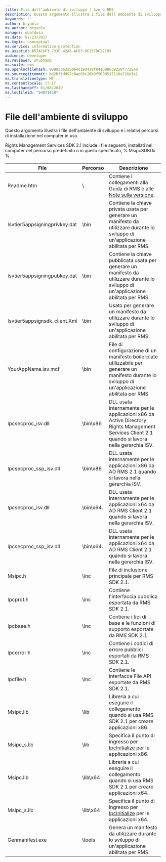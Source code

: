 ```yaml
---
title: File dell’ambiente di sviluppo | Azure RMS
description: Questo argomento illustra i file dell'ambiente di sviluppo e i relativi percorsi di installazione nel computer in uso.
keywords: ''
author: bryanla
ms.author: bryanla
manager: mbaldwin
ms.date: 02/23/2017
ms.topic: conceptual
ms.service: information-protection
ms.assetid: B57AC6F3-733C-42A8-AF83-0E15FBF27C99
audience: developer
ms.reviewer: shubhamp
ms.suite: ems
ms.openlocfilehash: 80993b63a50e4d180429f841698638219f7725a0
ms.sourcegitcommit: bd2b31dd97c8ae08c28b0f5688517110a726e3a1
ms.translationtype: HT
ms.contentlocale: it-IT
ms.lasthandoff: 01/08/2019
ms.locfileid: "54071438"
---
```

# <a name="development-environment-files"></a>File dell'ambiente di sviluppo

Questo argomento illustra i file dell'ambiente di sviluppo e i relativi percorsi di installazione nel computer in uso.

Rights Management Services SDK 2.1 include i file seguenti, installati nel computer nel percorso predefinito o in quello specificato, % MsipcSDKDir %.

|File|Percorso|Descrizione|
|----|----|-----------|
|Readme.htm| \ | Contiene i collegamenti alla Guida di RMS e alle [Note sulla versione](release-notes-rtm.md).|
|Isvtier5appsigningprivkey.dat|\bin|Contiene la chiave privata usata per generare un manifesto da utilizzare durante lo sviluppo di un'applicazione abilitata per RMS.|
|Isvtier5appsigningpubkey.dat|\bin|Contiene la chiave pubblicata usata per generare un manifesto da utilizzare durante lo sviluppo di un'applicazione abilitata per RMS.|
|Isvtier5appsignsdk_client.Xml|\bin|Usato per generare un manifesto da utilizzare durante lo sviluppo di un'applicazione abilitata per RMS.|
|YourAppName.isv.mcf|\bin|File di configurazione di un manifesto boilerplate utilizzabile per generare un manifesto durante lo sviluppo di un'applicazione abilitata per RMS.|
|Ipcsecproc_isv.dll|\bin\x86|DLL usata internamente per le applicazioni x86 da Active Directory Rights Management Services Client 2.1 quando si lavora nella gerarchia ISV.|
|Ipcsecproc_ssp_isv.dll|\bin\x86|DLL usata internamente per le applicazioni x86 da AD RMS 2.1 quando si lavora nella gerarchia ISV.|
|Ipcsecproc_isv.dll|\bin\x64.|DLL usata internamente per le applicazioni x64 da AD RMS Client 2.1 quando si lavora nella gerarchia ISV.|
|Ipcsecproc_ssp_isv.dll|\bin\x64.|DLL usata internamente per le applicazioni x64 da AD RMS Client 2.1 quando si lavora nella gerarchia ISV.|
|Msipc.h|\inc|File di inclusione principale per RMS SDK 2.1.|
|Ipcprot.h|\inc|Contiene l'interfaccia pubblica esportata da RMS SDK 2.1.|
|Ipcbase.h|\inc|Contiene i tipi di base e le funzioni di supporto esportate da RMS SDK 2.1.|
|Ipcerror.h|\inc|Contiene i codici di errore pubblici esportati da RMS SDK 2.1.|
|Ipcfile.h|\inc|Contiene le interfacce File API esportate da RMS SDK 2.1.|
|Msipc.lib|\lib|Libreria a cui eseguire il collegamento quando si usa RMS SDK 2.1 per creare applicazioni x86.|
|Msipc_s.lib|\lib|Specifica il punto di ingresso per [IpcInitialize](https://msdn.microsoft.com/library/jj127295.aspx) per le applicazioni x86.|
|Msipc.lib|\lib\x64|Libreria a cui eseguire il collegamento quando si usa RMS SDK 2.1 per creare applicazioni x64.|
|Msipc_s.lib|\lib\x64|Specifica il punto di ingresso per [IpcInitialize](https://msdn.microsoft.com/library/jj127295.aspx) per le applicazioni x64.|
|Genmanifest.exe|\tools|Genera un manifesto da utilizzare durante lo sviluppo di un'applicazione abilitata per RMS.|
